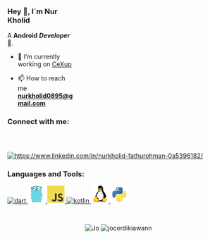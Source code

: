 <br />
<br />



  <img align="right" src="https://media0.giphy.com/media/12BYUePgtn7sis/giphy.gif?cid=ecf05e475421msltsq4pupn0oazb9a92i1li6nqcmsa5cd30&amp;rid=giphy.gif&amp;ct=g" alt="programmer dilemma GIF" style="width: 350px; height: 350px; left: 0px; top: 0px; opacity: 0;">

<h3 title="hehehe"> Hey 👋, I`m Nur Kholid</h3>

A **Android** ***Developer*** 🚀.

- 🔭 I’m currently working on [CeXup](https://cexup.com/)

- 📫 How to reach me **nurkholid0895@gmail.com**

<h3 align="left">Connect with me:</h3>
<p align="left">
<a href="https://www.linkedin.com/in/nur-kholid-fathurohman-0a5396182" target="blank"><img align="center" src="https://raw.githubusercontent.com/rahuldkjain/github-profile-readme-generator/master/src/images/icons/Social/linked-in-alt.svg" alt="https://www.linkedin.com/in/nurkholid-fathurohman-0a5396182/" height="30" width="40" /></a>
</p>


<h3 align="left">Languages and Tools:</h3>
<p align="left"> <a href="https://dart.dev" target="_blank" rel="noreferrer"> <img src="https://www.vectorlogo.zone/logos/dartlang/dartlang-icon.svg" alt="dart" width="40" height="40"/> </a> <a href="https://golang.org" target="_blank" rel="noreferrer"> <img src="https://raw.githubusercontent.com/devicons/devicon/master/icons/go/go-original.svg" alt="go" width="40" height="40"/> </a> <a href="https://developer.mozilla.org/en-US/docs/Web/JavaScript" target="_blank" rel="noreferrer"> <img src="https://raw.githubusercontent.com/devicons/devicon/master/icons/javascript/javascript-original.svg" alt="javascript" width="40" height="40"/> </a> <a href="https://kotlinlang.org" target="_blank" rel="noreferrer"> <img src="https://www.vectorlogo.zone/logos/kotlinlang/kotlinlang-icon.svg" alt="kotlin" width="40" height="40"/> </a> <a href="https://www.linux.org/" target="_blank" rel="noreferrer"> <img src="https://raw.githubusercontent.com/devicons/devicon/master/icons/linux/linux-original.svg" alt="linux" width="40" height="40"/> </a> <a href="https://www.python.org" target="_blank" rel="noreferrer"> <img src="https://raw.githubusercontent.com/devicons/devicon/master/icons/python/python-original.svg" alt="python" width="40" height="40"/> </a> </p>

<!-- <img src="https://github-readme-stats.vercel.app/api?username=Jocerdikiawann&show_icons=true&hide_border=true&count_private=true&theme=shades-of-purple&icon_color=fad000" alt="Jo GitHub Stats"> -->

<br />

<p align="center">
  <img src="https://github-readme-streak-stats.herokuapp.com/?user=Jocerdikiawann&count_private=true&theme=radical" alt="Jo" height="150"  />
<img src="https://github-readme-stats.vercel.app/api?username=jocerdikiawann&show_icons=true&locale=en" alt="jocerdikiawann" height="150" />
  </p>
  
  
  
